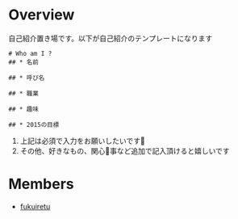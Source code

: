 # Overview
自己紹介置き場です。以下が自己紹介のテンプレートになります

```
# Who am I ?
## * 名前

## * 呼び名

## * 職業

## * 趣味

## * 2015の目標
```

1. 上記は必須で入力をお願いしたいです:bow:
1. その他、好きなもの、関心事など追加で記入頂けると嬉しいです



# Members
- [fukuiretu](https://github.com/fukuiretu/tohokuitbussanten-hanson/blob/master/members/fukuiretu.md)
